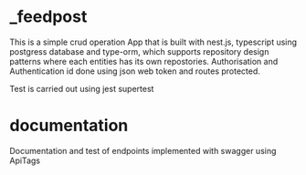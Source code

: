 # _feedpost

This is a simple crud operation App that is built with nest.js, typescript using postgress database and type-orm, which supports repository design patterns where each entities has its own repostories. Authorisation and Authentication id done using json web token and routes protected.

Test is carried out using jest supertest

# documentation
Documentation and test of endpoints implemented with swagger using ApiTags
